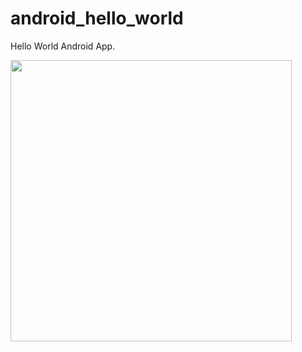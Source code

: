 android_hello_world
===================

Hello World Android App.

<img src="http://i.imgur.com/dio0DXF.png" width="450" />
